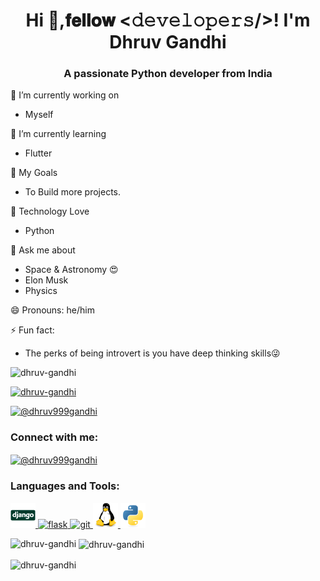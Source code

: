 




                      
                      
                      
                                                                 


                                                
                                              
                                              
                                              
                                              
                                                                                                            
                                                                                                     
                                                   

                                                      
 <h1 align="center">Hi 👋,𝐟𝐞𝐥𝐥𝐨𝐰 <𝚍𝚎𝚟𝚎𝚕𝚘𝚙𝚎𝚛𝚜/>! I'm Dhruv Gandhi</h1>
<h3 align="center">A passionate Python developer from India</h3>


                                                               
 🔭 I’m currently working on 
- Myself

 
🌱 I’m currently learning
- Flutter

📌 My Goals 
- To Build more projects.

 
💜 Technology Love
- Python


 


 💬 Ask me about 
- Space & Astronomy 😍
- Elon Musk
- Physics

 
  
 

 😄 Pronouns: he/him

 ⚡ Fun fact: 
 - The perks of being introvert is you have deep thinking skills😜







<p align="left"> <img src="https://komarev.com/ghpvc/?username=dhruv-gandhi&label=Profile%20views&color=0e75b6&style=flat" alt="dhruv-gandhi" /> </p>

<p align="left"> <a href="https://github.com/ryo-ma/github-profile-trophy"><img src="https://github-profile-trophy.vercel.app/?username=dhruv-gandhi" alt="dhruv-gandhi" /></a> </p>

<p align="left"> <a href="https://twitter.com/@dhruv999gandhi" target="blank"><img src="https://img.shields.io/twitter/follow/@dhruv999gandhi?logo=twitter&style=for-the-badge" alt="@dhruv999gandhi" /></a> </p>


<h3 align="left">Connect with me:</h3>
<p align="left">
<a href="https://twitter.com/@dhruv999gandhi" target="blank"><img align="center" src="https://raw.githubusercontent.com/rahuldkjain/github-profile-readme-generator/master/src/images/icons/Social/twitter.svg" alt="@dhruv999gandhi" height="30" width="40" /></a>
</p>

<h3 align="left">Languages and Tools:</h3>
<p align="left"> <a href="https://www.djangoproject.com/" target="_blank"> <img src="https://raw.githubusercontent.com/devicons/devicon/master/icons/django/django-original.svg" alt="django" width="40" height="40"/> </a> <a href="https://flask.palletsprojects.com/" target="_blank"> <img src="https://www.vectorlogo.zone/logos/pocoo_flask/pocoo_flask-icon.svg" alt="flask" width="40" height="40"/> </a> <a href="https://git-scm.com/" target="_blank"> <img src="https://www.vectorlogo.zone/logos/git-scm/git-scm-icon.svg" alt="git" width="40" height="40"/> </a> <a href="https://www.linux.org/" target="_blank"> <img src="https://raw.githubusercontent.com/devicons/devicon/master/icons/linux/linux-original.svg" alt="linux" width="40" height="40"/> </a> <a href="https://www.python.org" target="_blank"> <img src="https://raw.githubusercontent.com/devicons/devicon/master/icons/python/python-original.svg" alt="python" width="40" height="40"/> </a> </p>

<p><img align="left" src="https://github-readme-stats.vercel.app/api/top-langs?username=dhruv-gandhi&show_icons=true&locale=en&layout=compact" alt="dhruv-gandhi" /></p>

<p>&nbsp;<img align="center" src="https://github-readme-stats.vercel.app/api?username=dhruv-gandhi&show_icons=true&locale=en" alt="dhruv-gandhi" /></p>

<p><img align="center" src="https://github-readme-streak-stats.herokuapp.com/?user=dhruv-gandhi&" alt="dhruv-gandhi" /></p>

 
 
 
